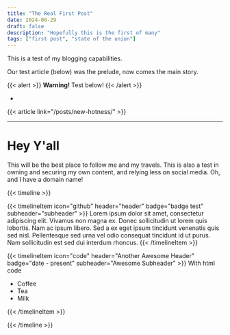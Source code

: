 ```yaml
---
title: "The Real First Post"
date: 2024-06-29
draft: false
description: "Hopefully this is the first of many"
tags: ["first post", "state of the union"]
---
```

This is a test of my blogging capabilities.

Our test article (below) was the prelude, now comes the main story.

{{< alert >}}
**Warning!** Test below!
{{< /alert >}}

-

{{< article link="/posts/new-hotness/" >}}

---

# Hey Y'all
This will be the best place to follow me and my travels. This is also a test in owning and securing my own content, and relying less on social media. Oh, and I have a domain name!

{{< timeline >}}

{{< timelineItem icon="github" header="header" badge="badge test" subheader="subheader" >}}
Lorem ipsum dolor sit amet, consectetur adipiscing elit. Vivamus non magna ex. Donec sollicitudin ut lorem quis lobortis. Nam ac ipsum libero. Sed a ex eget ipsum tincidunt venenatis quis sed nisl. Pellentesque sed urna vel odio consequat tincidunt id ut purus. Nam sollicitudin est sed dui interdum rhoncus. 
{{< /timelineItem >}}


{{< timelineItem icon="code" header="Another Awesome Header" badge="date - present" subheader="Awesome Subheader" >}}
With html code
<ul>
  <li>Coffee</li>
  <li>Tea</li>
  <li>Milk</li>
</ul>
{{< /timelineItem >}}

{{< /timeline >}}

